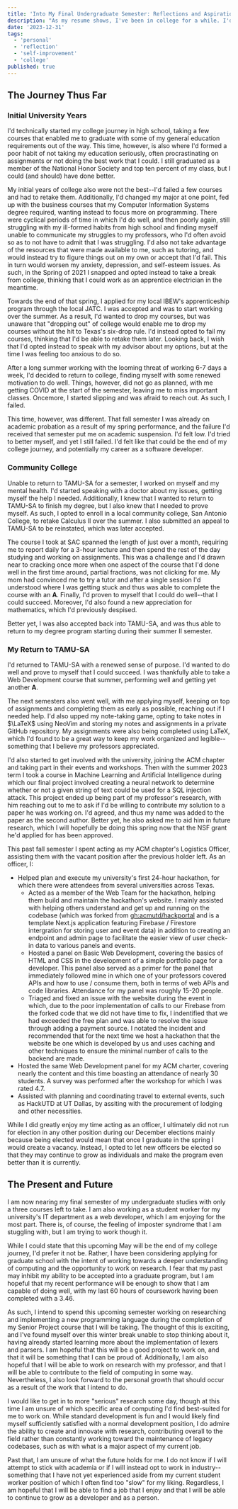 ```yaml
---
title: 'Into My Final Undergraduate Semester: Reflections and Aspirations'
description: "As my resume shows, I've been in college for a while. I'd like to touch on the journey that I've taken and consider the future that I'm working towards."
date: '2023-12-31'
tags:
  - 'personal'
  - 'reflection'
  - 'self-improvement'
  - 'college'
published: true
---
```


## The Journey Thus Far

### Initial University Years

I'd technically started my college journey in high school, taking a few courses
that enabled me to graduate with some of my general education requirements out
of the way. This time, however, is also where I'd formed a poor habit of not
taking my education seriously, often procrastinating on assignments or not
doing the best work that I could. I still graduated as a member of the National
Honor Society and top ten percent of my class, but I could (and should) have
done better.

My initial years of college also were not the best--I'd failed a few courses
and had to retake them. Additionally, I'd changed my major at one point, fed up
with the business courses that my Computer Information Systems degree required,
wanting instead to focus more on programming. There were cyclical periods of
time in which I'd do well, and then poorly again, still struggling with my
ill-formed habits from high school and finding myself unable to communicate my
struggles to my professors, who I'd often avoid so as to not have to admit that
I was struggling. I'd also not take advantage of the resources that were made
available to me, such as tutoring, and would instead try to figure things out
on my own or accept that I'd fail. This in turn would worsen my anxiety,
depression, and self-esteem issues. As such, in the Spring of 2021 I snapped
and opted instead to take a break from college, thinking that I could work as
an apprentice electrician in the meantime.

Towards the end of that spring, I applied for my local IBEW's apprenticeship
program through the local JATC. I was accepted and was to start working over
the summer. As a result, I'd wanted to drop my courses, but was unaware that
"dropping out" of college would enable me to drop my courses without the hit
to Texas's six-drop rule. I'd instead opted to fail my courses, thinking that
I'd be able to retake them later. Looking back, I wish that I'd opted instead
to speak with my advisor about my options, but at the time I was feeling too
anxious to do so.

After a long summer working with the looming threat of working 6-7 days a week,
I'd decided to return to college, finding myself with some renewed motivation
to do well. Things, however, did not go as planned, with me getting COVID at
the start of the semester, leaving me to miss important classes. Oncemore, I
started slipping and was afraid to reach out. As such, I failed.

This time, however, was different. That fall semester I was already on
academic probation as a result of my spring performance, and the failure I'd
received that semester put me on academic suspension. I'd felt low. I'd tried
to better myself, and yet I still failed. I'd felt like that could be the end
of my college journey, and potentially my career as a software developer.

### Community College

Unable to return to TAMU-SA for a semester, I worked on myself and my mental
health. I'd started speaking with a doctor about my issues, getting myself the
help I needed. Additionally, I knew that I wanted to return to TAMU-SA to
finish my degree, but I also knew that I needed to prove myself. As such, I
opted to enroll in a local community college, San Antonio College, to retake
Calculus II over the summer. I also submitted an appeal to TAMU-SA to be
reinstated, which was later accepted.

The course I took at SAC spanned the length of just over a month, requiring me
to report daily for a 3-hour lecture and then spend the rest of the day
studying and working on assignments. This was a challenge and I'd drawn near
to cracking once more when one aspect of the course that I'd done well in the
first time around, partial fractions, was not clicking for me. My mom had
convinced me to try a tutor and after a single session I'd understood where I
was getting stuck and thus was able to complete the course with an **A**.
Finally, I'd proven to myself that I could do well--that I could succeed.
Moreover, I'd also found a new appreciation for mathematics, which I'd
previously despised.

Better yet, I was also accepted back into TAMU-SA, and was thus able to return
to my degree program starting during their summer II semester.

### My Return to TAMU-SA

I'd returned to TAMU-SA with a renewed sense of purpose. I'd wanted to do well
and prove to myself that I could succeed. I was thankfully able to take a Web
Development course that summer, performing well and getting yet another **A**.

The next semesters also went well, with me applying myself, keeping on top of
assignments and completing them as early as possible, reaching out if I needed
help. I'd also upped my note-taking game, opting to take notes in $\LaTeX$
using NeoVim and storing my notes and assignments in a private GitHub
repository. My assignments were also being completed using LaTeX, which I'd
found to be a great way to keep my work organized and legible--something that
I believe my professors appreciated.

I'd also started to get involved with the university, joining the ACM chapter
and taking part in their events and workshops. Then with the summer 2023 term
I took a course in Machine Learning and Artificial Intelligence during which
our final project involved creating a neural network to determine whether or
not a given string of text could be used for a SQL injection attack. This
project ended up being part of my professor's research, with him reaching out
to me to ask if I'd be willing to contribute my solution to a paper he was
working on. I'd agreed, and thus my name was added to the paper as the second
author. Better yet, he also asked me to aid him in future research, which I
will hopefully be doing this spring now that the NSF grant he'd applied for
has been approved.

This past fall semester I spent acting as my ACM chapter's Logistics Officer,
assisting them with the vacant position after the previous holder left. As an
officer, I:

- Helped plan and execute my university's first 24-hour hackathon, for which
  there were attendees from several universities across Texas.
  - Acted as a member of the Web Team for the hackathon, helping them build and
    maintain the hackathon's website. I mainly assisted with helping others
    understand and get up and running on the codebase (which was forked from
    [gh:acmutd/hackportal](https://github.com/acmutd/hackportal) and is a
    template Next.js application featuring Firebase / Firestore intergration
    for storing user and event data) in addition to creating an endpoint and
    admin page to facilitate the easier view of user check-in data to various
    panels and events.
  - Hosted a panel on Basic Web Development, covering the basics of HTML and
    CSS in the development of a simple portfolio page for a developer. This
    panel also served as a primer for the panel that immediately followed mine
    in which one of your professors covered APIs and how to use / consume them,
    both in terms of web APIs and code libraries. Attendance for my panel was
    roughly 15-20 people.
  - Triaged and fixed an issue with the website during the event in which, due
    to the poor implementation of calls to our Firebase from the forked code
    that we did not have time to fix, I indentified that we had exceeded the
    free plan and was able to resolve the issue through adding a payment
    source. I notated the incident and recommended that for the next time we
    host a hackathon that the website be one which is developed by us and uses
    caching and other techniques to ensure the minimal number of calls to the
    backend are made.
- Hosted the same Web Development panel for my ACM charter, covering nearly the
  content and this time boasting an attendance of nearly 30 students. A survey
  was performed after the workshop for which I was rated 4.7.
- Assisted with planning and coordinating travel to external events, such as
  HackUTD at UT Dallas, by assiting with the procurement of lodging and other
  necessities.

While I did greatly enjoy my time acting as an officer, I ultimately did not
run for election in any other position during our December elections mainly
because being elected would mean that once I graduate in the spring I would
create a vacancy. Instead, I opted to let new officers be elected so that they
may continue to grow as individuals and make the program even better than it is
currently.

## The Present and Future

I am now nearing my final semester of my undergraduate studies with only a
three courses left to take. I am also working as a student worker for my
university's IT department as a web developer, which I am enjoying for the
most part. There is, of course, the feeling of imposter syndrome that I am
stuggling with, but I am trying to work though it.

While I could state that this upcoming May will be the end of my college
journey, I'd prefer it not be. Rather, I have been considering applying for
graduate school with the intent of working towards a deeper understanding of
computing and the opportunity to work on research. I fear that my past may
inhibit my ability to be accepted into a graduate program, but I am hopeful
that my recent performance will be enough to show that I am capable of doing
well, with my last 60 hours of coursework having been completed with a 3.46.

As such, I intend to spend this upcoming semester working on researching and
implementing a new programming language during the completion of my Senior
Project course that I will be taking. The thought of this is exciting, and
I've found myself over this winter break unable to stop thinking about it,
having already started learning more about the implementation of lexers and
parsers. I am hopeful that this will be a good project to work on, and that
it will be something that I can be proud of. Additionally, I am also hopeful
that I will be able to work on research with my professor, and that I will
be able to contribute to the field of computing in some way. Nevertheless, I
also look forward to the personal growth that should occur as a result of the
work that I intend to do.

I would like to get in to more "serious" research some day, though at this time
I am unsure of which specific area of computing I'd find best-suited for me to
work on. While standard development is fun and I would likely find myself
sufficiently satisfied with a normal development position, I do admire the
ability to create and innovate with research, contributing overall to the field
rather than constantly working toward the maintenance of legacy codebases, such
as with what is a major aspect of my current job.

Past that, I am unsure of what the future holds for me. I do not know if I
will attempt to stick with academia or if I will instead opt to work in
industry--something that I have not yet experienced aside from my current
student worker position of which I often find too "slow" for my liking.
Regardless, I am hopeful that I will be able to find a job that I enjoy and
that I will be able to continue to grow as a developer and as a person.
